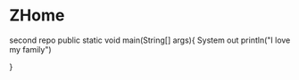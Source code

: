# ZHome
second repo
public static void main(String[] args){
  System out println("I love my family")

}
